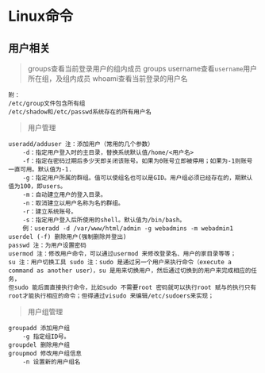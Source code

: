 # Linux命令

## 用户相关
> groups查看当前登录用户的组内成员
> groups username查看`username`用户所在组，及组内成员
> whoami查看当前登录的用户名
```
附：
/etc/group文件包含所有组
/etc/shadow和/etc/passwd系统存在的所有用户名
```
> 用户管理
```
useradd/adduser 注：添加用户（常用的几个参数）
	-d：指定用户登入时的主目录，替换系统默认值/home/<用户名>
	-f：指定在密码过期后多少天即关闭该账号。如果为0账号立即被停用；如果为-1则账号一直可用。默认值为-1.
	-g：指定用户所属的群组。值可以使组名也可以是GID。用户组必须已经存在的，期默认值为100，即users。
	-m：自动建立用户的登入目录。
	-n：取消建立以用户名称为名的群组。
	-r：建立系统账号。
	-s：指定用户登入后所使用的shell。默认值为/bin/bash。
	例：useradd -d /var/www/html/admin -g webadmins -m webadmin1
userdel (-f) 删除用户(强制删除并登出)
passwd 注：为用户设置密码
usermod 注：修改用户命令，可以通过usermod 来修改登录名、用户的家目录等等；
su 注：用户切换工具 sudo 注：sudo 是通过另一个用户来执行命令（execute a command as another user），su 是用来切换用户，然后通过切换到的用户来完成相应的任务，
但sudo 能后面直接执行命令，比如sudo 不需要root 密码就可以执行root 赋与的执行只有root才能执行相应的命令；但得通过visudo 来编辑/etc/sudoers来实现；
```
> 用户组管理
```
groupadd 添加用户组
	-g 指定组ID号。
groupdel 删除用户组
groupmod 修改用户组信息
	-n 设置新的用户组名
```